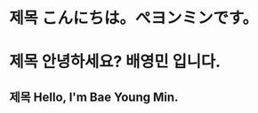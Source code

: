 # 제목 こんにちは。ぺヨンミンです。
# 제목 안녕하세요? 배영민 입니다.
## 제목 Hello, I'm Bae Young Min.

<!---
BaeTani3/BaeTani3 is a ✨ special ✨ repository because its `README.md` (this file) appears on your GitHub profile.
You can click the Preview link to take a look at your changes.
--->
